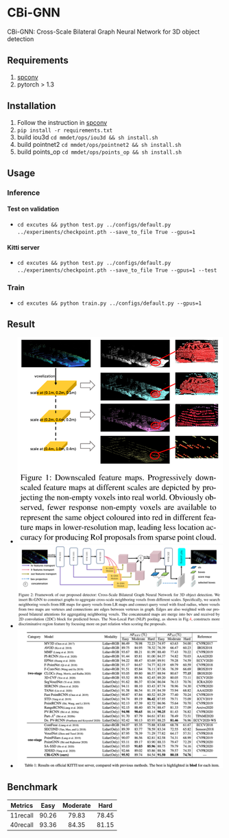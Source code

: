 # CBi-GNN
CBi-GNN: Cross-Scale Bilateral Graph Neural Network for 3D object detection

## Requirements
1. [spconv](https://github.com/traveller59/spconv)
2. pytorch > 1.3
## Installation
1. Follow the instruction in [spconv](https://github.com/traveller59/spconv) 
2. `pip install -r requirements.txt`
3. build iou3d `cd mmdet/ops/iou3d && sh install.sh`
3. build pointnet2 `cd mmdet/ops/pointnet2 && sh install.sh`
3. build points_op `cd mmdet/ops/points_op && sh install.sh`

## Usage
### Inference
#### Test on validation
- `cd excutes && python test.py ../configs/default.py ../experiments/checkpoint.pth --save_to_file True --gpus=1`
#### Kitti server
- `cd excutes && python test.py ../configs/default.py ../experiments/checkpoint.pth --save_to_file True --gpus=1 --test`
### Train
- `cd excutes && python train.py ../configs/default.py --gpus=1
`
## Result
- ![1](readme/fig1.jpg)
- ![2](readme/fig2.jpg)
- ![benchmark](readme/benchmark.png)
## Benchmark
|  Metrics |  Easy | Moderate |  Hard |
|:--------:|:-----:|:--------:|:-----:|
| 11recall | 90.26 |   79.83  | 78.45 |
| 40recall | 93.36 |   84.35  | 81.15 |


